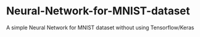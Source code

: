 # Neural-Network-for-MNIST-dataset
A simple Neural Network for MNIST dataset without using Tensorflow/Keras

